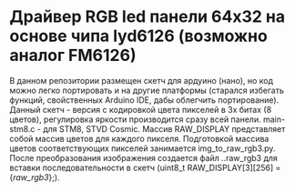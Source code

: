# Драйвер RGB led панели 64x32 на основе чипа lyd6126 (возможно аналог FM6126)

В данном репозитории размещен скетч для ардуино (нано), но код можно легко портировать и на другие платформы (старался избегать функций, свойственных Arduino IDE, дабы облегчить портирование).
Данный скетч - версия с кодировкой цвета пикселей в 3х битах (8 цветов), регулировка яркости производится сразу всей панели.
main-stm8.c - для STM8, STVD Cosmic.
Массив RAW_DISPLAY представляет собой массив цветов для каждого пикселя.
Подготовкой массива цветов соответствующих пикселей занимается img_to_raw_rgb3.py. После преобразования изображения создается файл *.*.raw_rgb3 для вставки последовательности в скетч (uint8_t RAW_DISPLAY[3][256] = {*raw_rgb3*};).
